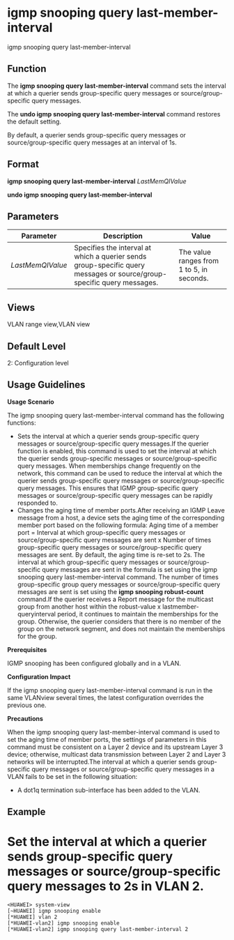 igmp snooping query last-member-interval
========================================

igmp snooping query last-member-interval

Function
--------



The **igmp snooping query last-member-interval** command sets the interval at which a querier sends group-specific query messages or source/group-specific query messages.

The **undo igmp snooping query last-member-interval** command restores the default setting.



By default, a querier sends group-specific query messages or source/group-specific query messages at an interval of 1s.


Format
------

**igmp snooping query last-member-interval** *LastMemQIValue*

**undo igmp snooping query last-member-interval**


Parameters
----------

| Parameter | Description | Value |
| --- | --- | --- |
| *LastMemQIValue* | Specifies the interval at which a querier sends group-specific query messages or source/group-specific query messages. | The value ranges from 1 to 5, in seconds. |



Views
-----

VLAN range view,VLAN view


Default Level
-------------

2: Configuration level


Usage Guidelines
----------------

**Usage Scenario**

The igmp snooping query last-member-interval command has the following functions:

* Sets the interval at which a querier sends group-specific query messages or source/group-specific query messages.If the querier function is enabled, this command is used to set the interval at which the querier sends group-specific messages or source/group-specific query messages. When memberships change frequently on the network, this command can be used to reduce the interval at which the querier sends group-specific query messages or source/group-specific query messages. This ensures that IGMP group-specific query messages or source/group-specific query messages can be rapidly responded to.
* Changes the aging time of member ports.After receiving an IGMP Leave message from a host, a device sets the aging time of the corresponding member port based on the following formula: Aging time of a member port = Interval at which group-specific query messages or source/group-specific query messages are sent x Number of times group-specific query messages or source/group-specific query messages are sent. By default, the aging time is re-set to 2s. The interval at which group-specific query messages or source/group-specific query messages are sent in the formula is set using the igmp snooping query last-member-interval command. The number of times group-specific group query messages or source/group-specific query messages are sent is set using the **igmp snooping robust-count** command.If the querier receives a Report message for the multicast group from another host within the robust-value x lastmember-queryinterval period, it continues to maintain the memberships for the group. Otherwise, the querier considers that there is no member of the group on the network segment, and does not maintain the memberships for the group.

**Prerequisites**

IGMP snooping has been configured globally and in a VLAN.

**Configuration Impact**

If the igmp snooping query last-member-interval command is run in the same VLANview several times, the latest configuration overrides the previous one.

**Precautions**

When the igmp snooping query last-member-interval command is used to set the aging time of member ports, the settings of parameters in this command must be consistent on a Layer 2 device and its upstream Layer 3 device; otherwise, multicast data transmission between Layer 2 and Layer 3 networks will be interrupted.The interval at which a querier sends group-specific query messages or source/group-specific query messages in a VLAN fails to be set in the following situation:

* A dot1q termination sub-interface has been added to the VLAN.

Example
-------

# Set the interval at which a querier sends group-specific query messages or source/group-specific query messages to 2s in VLAN 2.
```
<HUAWEI> system-view
[~HUAWEI] igmp snooping enable
[*HUAWEI] vlan 2
[*HUAWEI-vlan2] igmp snooping enable
[*HUAWEI-vlan2] igmp snooping query last-member-interval 2

```